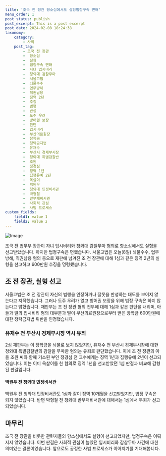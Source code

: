 ```yaml
---
title: '조국 전 장관 항소심에서도 실형법정구속 면해'
menu_order: 1
post_status: publish
post_excerpt: This is a post excerpt
post_date: 2024-02-08 18:24:38
taxonomy:
    category:
        - 사회
    post_tag:
        - 조국 전 장관
        -  항소심
        -  실형
        -  법정구속 면해
        -  자녀 입시비리
        -  청와대 감찰무마
        -  서울고법
        -  뇌물수수
        -  업무방해
        -  직권남용
        -  징역 2년
        -  추징
        -  범행
        -  반성
        -  도주 우려
        -  방어권 보장
        -  판단
        -  입시비리
        -  부산의료원장
        -  장학금
        -  청탁금지법
        -  유재수
        -  부산시 경제부시장
        -  청와대 특별감찰반
        -  조원
        -  정경심
        -  징역 1년
        -  집행유예 2년
        -  옥살이
        -  백원우
        -  청와대 민정비서관
        -  박형철
        -  반부패비서관
        -  사회적 관심
        -  사법 프로세스
custom_fields:
    field1: value 1
    field2: value 2
---
```


![Image](https://imgnews.pstatic.net/image/449/2024/02/08/0000267606_001_20240208155501726.jpg?type=w647)

조국 전 법무부 장관이 자녀 입시비리와 청와대 감찰무마 혐의로 항소심에서도 실형을 선고받았습니다. 하지만 법정구속은 면했습니다. 서울고법은 오늘(8일) 뇌물수수, 업무방해, 직권남용 혐의 등으로 재판에 넘겨진 조 전 장관에 대해 1심과 같은 징역 2년의 실형을 선고하고 600만원 추징을 명령했습니다. 
## 조 전 장관, 실형 선고
서울고법은 조 전 장관이 자신의 범행을 인정하거나 잘못을 반성하는 태도를 보이지 않는다고 지적했습니다. 그러나 도주 우려가 없고 방어권 보장을 위해 법정 구속은 하지 않는다고 밝혔습니다. 재판부는 조 전 장관 혐의 전부에 대해 1심과 같은 판단을 내리며, 아들과 딸의 입시비리 혐의 대부분과 딸이 부산의료원장으로부터 받은 장학금 600만원에 대한 청탁금지법 위반을 인정했습니다. 
### 유재수 전 부산시 경제부시장 역시 유죄
2심 재판부는 이 장학금을 뇌물로 보지 않았지만, 유재수 전 부산시 경제부시장에 대한 청와대 특별감찰반의 감찰을 무마한 혐의는 유죄로 판단했습니다. 이에 조 전 장관의 아들 조원 씨와 함께 기소된 부인 정경심 전 교수에게는 징역 1년과 집행유예 2년이 선고되었습니다. 이는 이미 옥살이를 한 혐의로 징역 1년을 선고받았던 1심 판결과 비교해 감형된 판결입니다.
#### 백원우 전 청와대 민정비서관
백원우 전 청와대 민정비서관도 1심과 같이 징역 10개월을 선고받았지만, 법정 구속은 되지 않았습니다. 반면 박형철 전 청와대 반부패비서관에 대해서는 1심에서 무죄가 선고되었습니다.
## 마무리
조국 전 장관을 비롯한 관련자들의 항소심에서도 실형이 선고되었지만, 법정구속은 이뤄지지 않았습니다. 이번 판결은 사회적 관심이 높았던 입시비리와 감찰무마 사건에 대한 의미있는 결론이었습니다. 앞으로도 공정한 사법 프로세스가 이어지기를 기대해봅니다.
